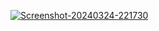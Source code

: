 <a href="https://ibb.co/s60PpxG"><img src="https://fighter-programmer-uploader.hf.space/file/image-x1ybtafswff.jpg" alt="Screenshot-20240324-221730" border="0"></a>
